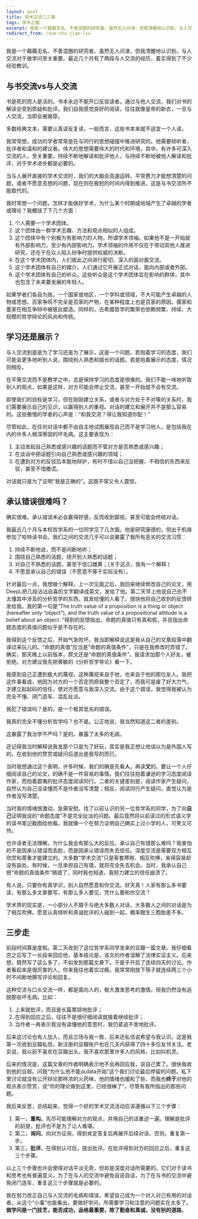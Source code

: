 ```yaml
---
layout: post
title: 学术交流二三事
tags: 学术之路
excerpt: 我是一个藉藉无名、不善混圈的研究者。虽然无人问津，但我清醒地认识到，与人交流对于做学问至关重要。最近几个月有了两段与人交流的经历，着实得到了不少经验教训。
redirect_from: /xue-shu-jiao-liu
---
```


我是一个藉藉无名、不善混圈的研究者。虽然无人问津，但我清醒地认识到，与人交流对于做学问至关重要。最近几个月有了两段与人交流的经历，着实得到了不少经验教训。

## 与书交流vs与人交流

书是死的而人是活的。书本永远不能开口反驳读者。通过与他人交流，我们对书的解读会受到质疑和批评。我们自我感觉良好的阅读，往往就像皇帝的新衣，一旦与人交流，当即会被揭穿。

多数经典文本，需要认真读反复读，一般而言，这些书本来就不适宜一个人读。

我常常想，成功的学者常常是在与同行的思想碰撞中推进研究的。他需要倾听者、批评者和温和的建议者。伟大的思想需要伟大的时代和环境，其中，有许多可深入交流的人，至关重要。持续不断地解读和批评他人，与持续不断地被他人解读和批评，对于学术进步都是必要的。

当与人展开直接的学术交流时，我们的大脑会高速运转。平常费力才能想清楚的问题，或者不愿意去想的问题，现在则在极短的时间内得到推进。这是与书交流所不能取代的。

我时常想一个问题，怎样才能做好学术，为什么某个时期或地域产生了卓越的学者或理论？我概括了下几个方面：

1. 个人需要一个学术团体。
2. 这个团体由一群学术志趣、方法和观点相似的人组成。
3. 这个团体中有个别极为有影响力的人物，所谓学术领袖。如果他不是一开始就有外部影响力，至少有内部影响力。学术领袖的作用不仅在于带动其他人推进研究，还在于在众人陷入纷争时提供权威的决断。
4. 在这个学术团体内，人们彼此之间进行密切、深入的面对面交流。
5. 这个学术团体有自己的媒介。人们通过它开展正式对话，面向内部或者外部。
6. 这个学术团体有自己的听众。这些听众是这个学术团体旨在影响的群体，其中也包含了未来要发展的年轻人。

如果学者们各自为政，一个国家或地区，一个学科或领域，不大可能产生卓越的人物或思想。百家争鸣不完全是百家的产物，在某种程度上也是百家的原因。儒家和墨家在相互争辩中被彼此塑造。同样的，古希腊哲学的繁荣也依赖频繁、持续、大规模的哲学辩论的风尚和传统。

## 学习还是展示？

与人交流到底是为了学习还是为了展示，这是一个问题。若抱着学习的态度，我们可能会更多地听别人说，围绕别人熟悉和擅长的话题。若是抱着展示的态度，情况则相反。

在平等交流而不是教学之中，总是保持学习的态度是很难的。我们不能一味地听取别人的观点，如果是这样，对方可能会停止交流，甚至一开始就不会有交流。

即使我们的目标是学习，但在刚刚建立关系，或者与对方处于不对等的关系时，我们需要展示自己的见识，以赢得别人的重视。对话的建立和展开并不是那么容易的。这些傲慢的学者的心声是：“和我交流？得让我知道你配！”

尽管如此，在任何对话中都不由自主地试图展现自己而不是学习他人，是包括我在内的许多人根深蒂固的坏毛病。这主要表现为：

1. 主动发起自己熟悉或感兴趣的话题而不管对方是否熟悉或感兴趣；
2. 在谈话中把话题引向自己熟悉或感兴趣的领域；
3. 在遭到对方的反驳后本能地辩护，有时不惜以自己没把握、不相信的东西来反驳，甚至不惜撒谎。

对话就只是为了证明“我是正确的”。这既平常又令人震惊。

## 承认错误很难吗？

确实很难。承认错误未必会赢得好感，反而收到鄙视，甚至可能会终结对话。

我最近几个月与本校哲学系的一位同学见了几次面。他是研究康德的，但出于机缘参加了哈特读书会。我们之间的交流几乎可以说暴露了我所有恶劣的交流习惯：

1. 持续不断地说，而不是间断地听；
2. 围绕自己熟悉的话题，绕开别人熟悉的话题；
3. 对自己不熟悉的话题，甚至于信口雌黄；(关于这点，我有一个解释 )
4. 不愿意承认自己的错误（不愿意不等于实际没有）。

针对最后一点，我想做个解释。上一次见面之后，我回来继续修改自己的论文，用DeepL把几段沾沾自喜的文字翻译成英文，发给了他。第二天早上他说自己也不太懂其中涉及的分析哲学的东西，就发给懂的人看了。很快他将自己收到的反馈转发给我。我的第一句是“The truth value of a proposition is a thing or object (hereafter only “object”), and the truth value of a propositional attitude is a belief about an object. ”得到的反馈指出，命题的真值只有真和假，并且指出命题态度的真值问题似乎是不存在的。

我得到这个反馈之后，开始气急败坏。我当即解释说这是我从自己的文章段落中翻译过来玩儿的。“命题的真值”应当是“命题的真值条件”，只是在我修改时弄错了。确实，那天晚上以前版本，原文还是“命题的真值条件”。我请求加那个人好友，被拒绝。对方建议我先把黄敏的《分析哲学导论》看一下。

我感到自己正遭到极大的蔑视，这种蔑视来自于他，也来自于他的那位友人。我把这件事看成，他因为对方的一个否定而把我整个否定了，而我可是废了好大力气，才建立起起码的信任，使对方愿意与我深入交流。由于这个错误，我觉得我被认为完全不懂、闭门造车、混乱扯淡。

我犯了错误吗？是的，是一个极其低劣的错误。

我真的完全不懂分析哲学吗？也不是。公正地说，我当然知道这二者的差别。

这暴露了我治学不严吗？是的。暴露了太多的毛病。

还记得我当时解释说我发那个只是为了好玩，其实是我正想让他误以为是外国人写的，在收到他的赞赏或疑问后道出是我写的而已。

当时我想通过这个表明，许多时候，我们的确是先看**人**，再读**文**的。要让一个人仔细阅读自己的论文，的确不是一件容易的事情。我们往往抱着谦逊的学习态度阅读作家，而抱着鄙夷的批评态度阅读同行。二者的关键差别是，阅读作家产生疑问，自然认为自己没读懂而不是作者没写清楚；相反，阅读同行产生疑问，直觉认为是作者没写清楚。

当时我的情绪很激动，急需安慰。找了以前认识的另一位哲学系的同学，为了向**自己**证明我说的“命题态度”不是完全扯淡的问题。最后竟然将以前读过的形式语义学的读书笔记截图给他看。我就像一个在努力证明自己确实上过小学的人，可笑又可怜。

也许读者无法理解，为什么我会有那么大的反应。承认自己有错那么难吗？我害怕的不是因承认错误而丢脸，而是因承认错误而失去信任。深度交流是需要双方相互欣赏和尊重才能建立的。大多数“学术交流”只是客套寒暄、相互吹捧，来得容易却没有益处。有时候，一旦承担自己有错，就将完全失去机会。当时，我承认自己把“命题的真值条件”搞错了，同时我也知道，我努力建立的信任崩溃了。

有人说，只要你有真学识，别人自然愿意和你交流。好天真！人家有那么多书要读，有那么多文章要写，有那么多人要见，凭什么要和你交流？

学术界的现实是，一小部分人不屑于与绝大多数人对话，大多数人之间的对话是为了相互吹捧。愿意认真倾听和真诚批评的人碰到一起，概率跟生三胞胎差不多。

## 三步走

前段时间算是度假。第二天收到了这位哲学系同学发来的豆瓣一篇文章。我仔细看完之后写了一长段来回应他，基本结论是，该文的作者误解了法律实证主义。后来想，既然写了这么多了，不如发到那篇文章下。于是乎开启了连续四天的讨论。作者看起来是很厉害的人，你来我往也着实过瘾。我常常刚放下筷子就连续两三个小时不间断地撰写评论和回复。

这种交流与口头交流一样，都是面向人的，极大激发思考的激情。但我仍然没有逃脱那些坏毛病。比如：

1. 上来就批评，而且是长篇累牍地批评；
2. 在得到回应之后，往往不是很仔细阅读就接着继续批评；
3. 当作者一再表示我没有读懂他的意思时，我仍紧追不舍地批评。

后来这讨论也有人加入，而且立场与我一致，后来还私信说希望与我认识。这是我第一次收到豆瓣私信，新注册的豆瓣账户也在几天内获得了四十多位友邻关注。老实说，我以前不喜欢在豆瓣出头。我不喜欢那里许多人的风格，比如抖机灵。

后来的情况是，这篇文章的作者明确表示他不会再回应我，说自己累了。很快我收到他的豆邮。问我“为什么他不能从data开始”这个我们讨论最后停留的问题。私下里讨论就没有公开辩论那样浓的火药味，他的情绪也缓和了些，而我也**终于**对他的观点表示赞赏，说“你的理论做到这里，已经很棒了”，尽管有我所指出的那些问题。

我后来反思，总结起来，觉得一个好的学术交流活动应该遵循以下三个步骤：

1. 第一，**重构**。先尽可能理解对方的观点，并用自己的话重述一遍。理解是批评的前提，批评也不是为了让人难堪。
2. 第二，**询问**。向对方征询，得到肯定答复后再展开后续对话，否则，重复第一步。
3. 第三，**批评**。在得到认可后，提出批评。在批评得到对方的回应之后，重复这三个步骤。

以上三个步骤也许会使得对话平淡无奇，但却是深度对话所需要的。它们对于读书和思考也有普遍意义。为了在与人的交流中避免自说自话，为了在与书的交流中避免闭门造车，重复这三个步骤就是必要的。

我在努力改正自己与人交流的毛病和错误，希望自己成为一个对人对己有用的对话者。从这个“小事”也能看出，要做好学问，所需要学习和注意的问题实在太多了。**做学问是一门技艺，能否成功，品格最重要，除了勤奋和真诚，没有别的道路**。

